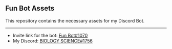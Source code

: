 ## Fun Bot Assets
This repository contains the necessary assets for my Discord Bot.

---
- Invite link for the bot: [Fun Bot#1070](https://biologyscience.github.io/FunBot/Invite)
- My Discord: [BIOLOGY SCIENCE#1756](https://discordapp.com/users/580322451729154049)
